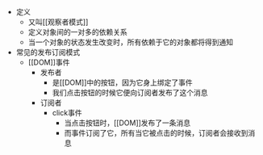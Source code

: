 - 定义
	- 又叫[[观察者模式]]
	- 定义对象间的一对多的依赖关系
	- 当一个对象的状态发生改变时，所有依赖于它的对象都将得到通知
- 常见的发布订阅模式
	- [[DOM]]事件
		- 发布者
			- 是[[DOM]]中的按钮，因为它身上绑定了事件
			- 我们点击按钮的时候它便向订阅者发布了这个消息
		- 订阅者
			- click事件
				- 当点击按钮时，[[DOM]]发布了一条消息
				- 而事件订阅了它，所有当它被点击的时候，订阅者会接收到消息